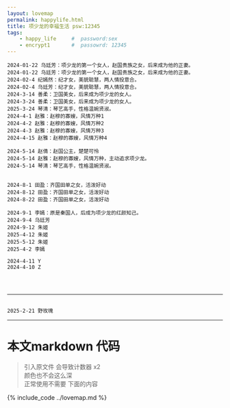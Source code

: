 ```yaml
---
layout: lovemap
permalink: happylife.html
title: 项少龙的幸福生活 psw:12345
tags:
    - happy_life     #  password:sex
    - encrypt1       #  passowrd: 12345
--- 
```

 
```  
2024-01-22 乌廷芳：项少龙的第一个女人，赵国贵族之女，后来成为他的正妻。
2024-01-22 乌廷芳：项少龙的第一个女人，赵国贵族之女，后来成为他的正妻。
2024-02-4 纪嫣然：纪才女，美貌聪慧，两人情投意合。
2024-02-4 乌廷芳：纪才女，美貌聪慧，两人情投意合。
2024-3-14 善柔：卫国美女，后来成为项少龙的女人。
2024-3-24 善柔：卫国美女，后来成为项少龙的女人。
2025-3-24 琴清：琴艺高手，性格温婉贤淑。
2024-4-1 赵雅：赵穆的寡嫂，风情万种1
2024-4-2 赵雅：赵穆的寡嫂，风情万种2
2024-4-3 赵雅：赵穆的寡嫂，风情万种3
2024-4-15 赵雅：赵穆的寡嫂，风情万种4

2024-5-14 赵倩：赵国公主，楚楚可怜
2024-5-14 赵雅：赵穆的寡嫂，风情万种，主动追求项少龙。
2024-5-14 琴清：琴艺高手，性格温婉贤淑。


2024-8-1 田盈：齐国田单之女，活泼好动
2024-8-12 田盈：齐国田单之女，活泼好动
2024-8-22 田盈：齐国田单之女，活泼好动

2024-9-1 李嫣：原是秦国人，后成为项少龙的红颜知己。
2024-9-4 乌廷芳
2024-9-12 朱姬
2025-4-12 朱姬
2025-5-12 朱姬
2025-4-2 李嫣

2024-4-11 Y
2024-4-10 Z


 
```

--- 

```

2025-2-21 野玫瑰

```


---- 
# 本文markdown 代码  
> 引入原文件 会导致计数器 x2    
> 颜色也不会这么深  
> 正常使用不需要 下面的内容  


{% include_code ../lovemap.md  %}
